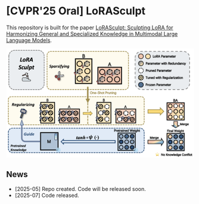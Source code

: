 # [CVPR'25 Oral] LoRASculpt

This repository is built for the paper [LoRASculpt: Sculpting LoRA for Harmonizing General and Specialized Knowledge in Multimodal Large Language Models](https://arxiv.org/abs/2503.16843).

<div align="center">
<img alt="method" src="images/LoRASculpt.png">
</div>

## News
* [2025-05] Repo created. Code will be released soon.
* [2025-07] Code released.
